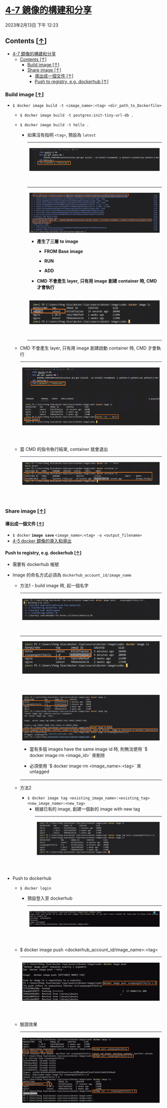 <!-- This md file is originally converted from onenote -->

# [4-7 鏡像的構建和分享](https://dockertips.readthedocs.io/en/latest/docker-image/image-build-push.html)

2023年2月13日
下午 12:23

## Contents [[↑](#4-7-鏡像的構建和分享)]

- [4-7 鏡像的構建和分享](#4-7-鏡像的構建和分享)
  - [Contents \[↑\]](#contents-)
    - [Build image \[↑\]](#build-image-)
    - [Share image \[↑\]](#share-image-)
      - [導出成一個文件 \[↑\]](#導出成一個文件-)
      - [Push to registry, e.g. dockerhub \[↑\]](#push-to-registry-eg-dockerhub-)

### Build image [[↑](#4-7-鏡像的構建和分享)]

- `$ docker image build -t <image_name>:<tag> <dir_path_to_Dockerfile>`
  - `$ docker image build -t postgres:init-tiny-url-db .`
  - `$ docker image build -t hello .`
    - 如果沒有指明 `<tag>`, 預設為 `latest`
      <table>
        <colgroup>
          <col style="width: 100%" />
        </colgroup>
                <thead>
          <tr class="header">
            <th>
              <p><img src="assets/006_4-7_鏡像的構建和分享_011.png" /></p>
              <p> </p>
            </th>
          </tr>
        </thead>
        <tbody>
          <tr class="odd">
            <th>
              <p><img src="assets/006_4-7_鏡像的構建和分享_000.png" /></p>
              <ul class="incremental">
                <li>
                  <p>產生了三層 to image</p>
                  <ul class="incremental">
                    <li>
                      <p>FROM Base image</p>
                    </li>
                    <li>
                      <p>RUN</p>
                    </li>
                    <li>
                      <p>ADD</p>
                    </li>
                  </ul>
                </li>
                <li>
                  <p>CMD 不會產生 layer, 只有用 image 創建 container 時, CMD 才會執行</p>
                </li>
              </ul>
            </th>
          </tr>
          <tr class="even">
            <td>
              <p><img src="assets/006_4-7_鏡像的構建和分享_001.png" /></p>
              <p> </p>
            </td>
          </tr>
        </tbody>
      </table>

  - CMD 不會產生 layer, 只有用 image 創建啟動 container 時, CMD 才會執行
    <table>
      <colgroup>
        <col style="width: 100%" />
      </colgroup>
      <thead>
        <tr class="header">
          <th>
            <p><img src="assets/006_4-7_鏡像的構建和分享_002.png" /></p>
            <p> </p>
          </th>
        </tr>
      </thead>
      <tbody>
      </tbody>
    </table>

  - 當 CMD 的指令執行結束, container 就會退出
    <table>
      <colgroup>
        <col style="width: 100%" />
      </colgroup>
      <thead>
        <tr class="header">
          <th>
            <p><img src="assets/006_4-7_鏡像的構建和分享_003.png" /></p>
            <p> </p>
          </th>
        </tr>
      </thead>
      <tbody>
      </tbody>
    </table>

### Share image [[↑](#4-7-鏡像的構建和分享)]

#### 導出成一個文件 [[↑](#4-7-鏡像的構建和分享)]

- `$ docker` **`image save`** `<image_name>:<tag> -o <output_filename>`
- [4-5 docker 鏡像的導入和導出](4-5-load-and-save-image.md)

#### Push to registry, e.g. dockerhub [[↑](#4-7-鏡像的構建和分享)]

- 需要有 dockerhub 帳號
- Image 的命名方式必須為 `dockerhub_account_id/image_name`
  - 方法1 - build image 時, 起一個名字
    <table>
      <colgroup>
        <col style="width: 100%" />
      </colgroup>
      <thead>
        <tr class="header">
          <th>
            <p><img src="assets/006_4-7_鏡像的構建和分享_004.png" /></p>
            <p> </p>
          </th>
        </tr>
      </thead>
      <tbody>
        <tr class="odd">
          <td>
            <p><img src="assets/006_4-7_鏡像的構建和分享_005.png" /></p>
            <p> </p>
          </td>
        </tr>
        <tr class="even">
          <td>
            <p><img src="assets/006_4-7_鏡像的構建和分享_006.png" /></p>
            <ul class="incremental">
              <li>
                <p>當有多個 images have the same image id 時, 則無法使用 `$ docker image rm &lt;image_id&gt;` 來刪除</p>
              </li>
              <li>
                <p>必須使用 `$ docker image rm &lt;image_name&gt;:&lt;tag&gt;` 來 untagged</p>
              </li>
            </ul>
          </td>
        </tr>
      </tbody>
    </table>

  - 方法2
    - `$ docker image tag <existing_image_name>:<existing_tag> <new_image_name>:<new_tag>`
      - 根據已有的 image, 創建一個新的 image with new tag
        <table>
          <colgroup>
            <col style="width: 100%" />
          </colgroup>
          <thead>
            <tr class="header">
              <th>
                <p><img src="assets/006_4-7_鏡像的構建和分享_007.png" /></p>
                <p> </p>
              </th>
            </tr>
          </thead>
          <tbody>
          </tbody>
        </table>

- Push to dockerhub
  - `$ docker login`
    - 預設登入至 dockerhub
      <table>
        <colgroup>
          <col style="width: 100%" />
        </colgroup>
        <thead>
          <tr class="header">
            <th>
              <p><img src="assets/006_4-7_鏡像的構建和分享_008.png" /></p>
              <p> </p>
            </th>
          </tr>
        </thead>
        <tbody>
        </tbody>
      </table>

  - \$ docker image push \<dockerhub_account_id/image_name\>:\<tag\>
    <table>
      <colgroup>
        <col style="width: 100%" />
      </colgroup>
      <thead>
        <tr class="header">
          <th>
            <p><img src="assets/006_4-7_鏡像的構建和分享_009.png" /></p>
            <p> </p>
          </th>
        </tr>
      </thead>
      <tbody>
      </tbody>
    </table>

  - 驗證效果
    <table>
      <colgroup>
        <col style="width: 100%" />
      </colgroup>
      <thead>
        <tr class="header">
          <th>
            <p><img src="assets/006_4-7_鏡像的構建和分享_010.png" /></p>
            <p> </p>
          </th>
        </tr>
      </thead>
      <tbody>
      </tbody>
    </table>
